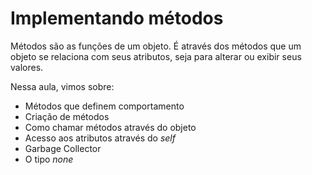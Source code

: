 # Implementando métodos

Métodos são as funções de um objeto. É através dos métodos que um objeto se relaciona com seus atributos, seja para alterar ou exibir seus valores.

Nessa aula, vimos sobre: 
* Métodos que definem comportamento
* Criação de métodos
* Como chamar métodos através do objeto
* Acesso aos atributos através do *self*
* Garbage Collector
* O tipo _none_